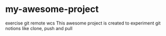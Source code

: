 # my-awesome-project
exercise git remote wcs
This awesome project is created to experiment git notions like clone, push and pull
